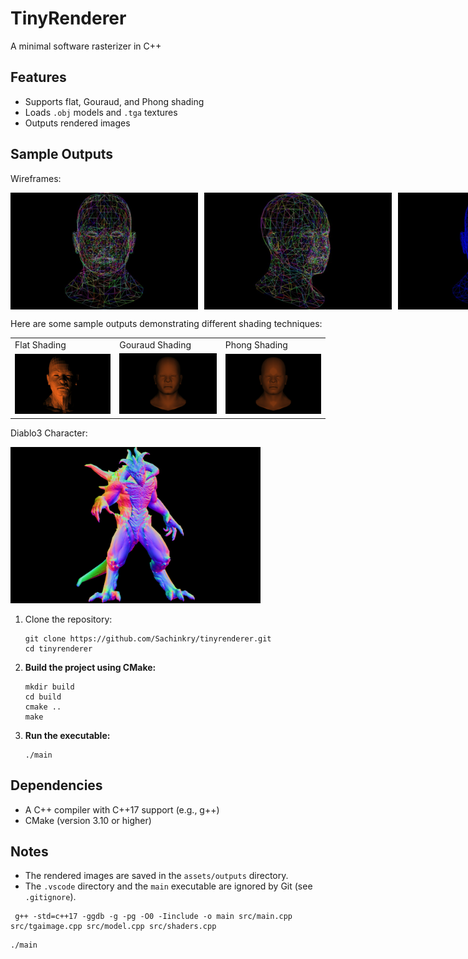 # TinyRenderer

A minimal software rasterizer in C++

## Features

- Supports flat, Gouraud, and Phong shading
- Loads `.obj` models and `.tga` textures
- Outputs rendered images

## Sample Outputs

Wireframes:

<div style="display: flex; gap: 10px;">
  <img src="samples/image-1.png" width="300">
  <img src="samples/image-2.png" width="300">
  <img src="samples/image.png" width="300">
</div>

Here are some sample outputs demonstrating different shading techniques:

<table>
  <tr>
    <td>Flat Shading</td>
    <td>Gouraud Shading</td>
    <td>Phong Shading</td>
  </tr>
  <tr>
    <td><img src="samples/image-3.png" width="400"></td>
    <td><img src="samples/image-4.png" width="400"></td>
    <td><img src="samples/image-5.png" width="400"></td>
  </tr>
</table>

Diablo3 Character:

<div>
  <img src="samples/diable3_pose_nm.png" width="400">
</div>

1.  Clone the repository:

    ```
    git clone https://github.com/Sachinkry/tinyrenderer.git
    cd tinyrenderer
    ```

2.  **Build the project using CMake:**

    ```
    mkdir build
    cd build
    cmake ..
    make
    ```

3.  **Run the executable:**

    ```
    ./main
    ```

## Dependencies

- A C++ compiler with C++17 support (e.g., g++)
- CMake (version 3.10 or higher)

## Notes

- The rendered images are saved in the `assets/outputs` directory.
- The `.vscode` directory and the `main` executable are ignored by Git (see `.gitignore`).

```
 g++ -std=c++17 -ggdb -g -pg -O0 -Iinclude -o main src/main.cpp src/tgaimage.cpp src/model.cpp src/shaders.cpp
```

```
./main
```
